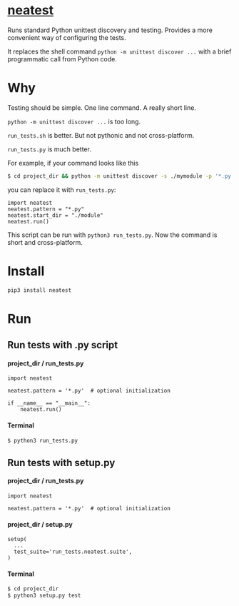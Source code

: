 # [neatest](https://github.com/rtmigo/neatest_py)
Runs standard Python unittest discovery and testing. Provides a more convenient way of configuring
the tests. 

It replaces the shell command `python -m unittest discover ...`  with a brief programmatic call from Python code.

# Why

Testing should be simple. One line command. A really short line.

`python -m unittest discover ...` is too long. 

`run_tests.sh` is better. But not pythonic and not cross-platform.

`run_tests.py` is much better.

For example, if your command looks like this

``` bash 
$ cd project_dir && python -m unittest discover -s ./mymodule -p '*.py' --buffer
```

you can replace it with `run_tests.py`:

``` python3
import neatest
neatest.pattern = "*.py"
neatest.start_dir = "./module"
neatest.run()
```

This script can be run with `python3 run_tests.py`. Now the command is short and cross-platform.

# Install

``` bash
pip3 install neatest
```

# Run

## Run tests with .py script

#### project_dir / run_tests.py

``` python3
import neatest

neatest.pattern = '*.py'  # optional initialization

if __name__ == "__main__":
    neatest.run()
```

#### Terminal

``` bash
$ python3 run_tests.py
```


## Run tests with setup.py

#### project_dir / run_tests.py

``` python3
import neatest

neatest.pattern = '*.py'  # optional initialization
```

#### project_dir / setup.py

``` python3 
setup(
  ...
  test_suite='run_tests.neatest.suite',
)
```

#### Terminal

``` bash
$ cd project_dir
$ python3 setup.py test
```

